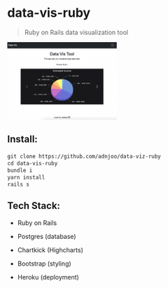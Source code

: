 # data-vis-ruby

> Ruby on Rails data visualization tool

<img src="./scrn1.png" width='250'>
<!-- [<img src="./scrn1.png" width='250'>](https://data-vis-ruby.herokuapp.com/) -->

## Install:

```
git clone https://github.com/adnjoo/data-viz-ruby
cd data-vis-ruby
bundle i
yarn install
rails s
```

## Tech Stack:

- Ruby on Rails

- Postgres (database)

- Chartkick (Highcharts)

- Bootstrap (styling)

- Heroku (deployment)
